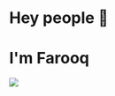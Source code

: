 # Hey people 👋
# I'm Farooq
![](https://github.com/halfrost/halfrost/blob/master/icons/header_1.png)

